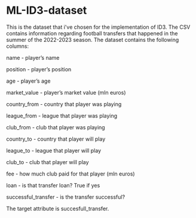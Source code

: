 # ML-ID3-dataset

This is the dataset that i've chosen for the implementation of ID3.
The CSV contains information regarding football transfers that happened in the summer of the 2022-2023 season.
The dataset contains the following columns:

name - player’s name

position - player’s position

age - player’s age

market_value - player’s market value (mln euros)

country_from - country that player was playing

league_from - league that player was playing

club_from - club that player was playing

country_to - country that player will play

league_to - league that player will play

club_to - club that player will play

fee - how much club paid for that player (mln euros)

loan - is that transfer loan? True if yes

successful_transfer - is the transfer successful?


The target attribute is succesfull_transfer.

